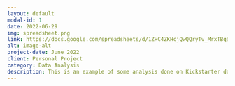 ```yaml
---
layout: default
modal-id: 1
date: 2022-06-29
img: spreadsheet.png
link: https://docs.google.com/spreadsheets/d/1ZHC4ZKHcjQwQQryTv_MrxTBqSMojH6xD/edit?usp=sharing&ouid=118201989834307760585&rtpof=true&sd=true
alt: image-alt
project-date: June 2022
client: Personal Project
category: Data Analysis
description: This is an example of some analysis done on Kickstarter data. It covers descriptive statistics, pivot tables and charts, box plot, and uses advanced queries and formulas.
---
```


